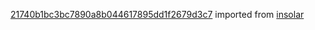 [21740b1bc3bc7890a8b044617895dd1f2679d3c7](https://github.com/insolar/insolar/commit/21740b1bc3bc7890a8b044617895dd1f2679d3c7) imported from [insolar](https://github.com/insolar/insolar)
